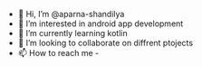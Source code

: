- 👋 Hi, I’m @aparna-shandilya
- 👀 I’m interested in android app development 
- 🌱 I’m currently learning kotlin
- 💞️ I’m looking to collaborate on diffrent ptojects
- 📫 How to reach me - 

<!---
aparna-shandilya/aparna-shandilya is a ✨ special ✨ repository because its `README.md` (this file) appears on your GitHub profile.
You can click the Preview link to take a look at your changes.
--->

